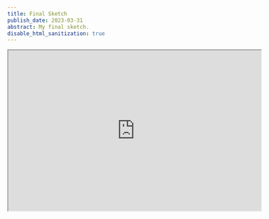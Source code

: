 ```yaml
---
title: Final Sketch
publish_date: 2023-03-31
abstract: My final sketch.
disable_html_sanitization: true
---
```

<iframe width="576" height="366" src="https://editor.p5js.org/sturrpzz/full/rzeIrUOzH"></iframe>